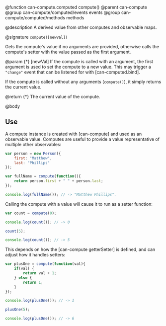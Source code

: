 @function can-compute.computed compute()
@parent can-compute
@group can-compute/computed/events events
@group can-compute/computed/methods methods

@description A derived value from other computes and observable maps.

@signature `compute([newVal])`

Gets the compute's value if no arguments are provided, otherwise calls the compute's setter with the value passed as the first argument.

@param {*} [newVal] If the compute is called with an argument, the first argument is used
to set the compute to a new value. This may trigger a
`"change"` event that can be listened for with [can-computed.bind].

If the compute is called without any arguments (`compute()`), it simply returns
the current value.

@return {*} The current value of the compute.

@body

## Use

A compute instance is created with [can-compute] and used as an observable value. Computes are useful to provide a value representative of multiple other observables:

```js
var person = new Person({
	first: "Matthew",
	last: "Phillips"
});

var fullName = compute(function(){
	return person.first + " " + person.last;
});

console.log(fullName()); // -> "Matthew Phillips".
```

Calling the compute with a value will cause it to run as a setter function:

```js
var count = compute(0);

console.log(count()); // -> 0

count(5);

console.log(count()); // -> 5
```

This depends on how the [can-compute getterSetter] is defined, and can adjust how it handles setters:

```js
var plusOne = compute(function(val){
	if(val) {
		return val + 1;
	} else {
		return 1;
	}
});

console.log(plusOne()); // -> 1

plusOne(5);

console.log(plusOne()); // -> 6
```
